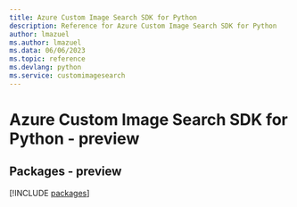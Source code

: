 ```yaml
---
title: Azure Custom Image Search SDK for Python
description: Reference for Azure Custom Image Search SDK for Python
author: lmazuel
ms.author: lmazuel
ms.data: 06/06/2023
ms.topic: reference
ms.devlang: python
ms.service: customimagesearch
---
```

# Azure Custom Image Search SDK for Python - preview
## Packages - preview
[!INCLUDE [packages](custom-image-search-index.md)]